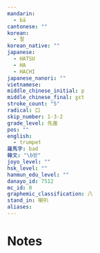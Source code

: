```yaml
---
mandarin:
  - bā
cantonese: ""
korean:
  - 팔
korean_native: ""
japanese:
  - HATSU
  - HA
  - HACHI
japanese_nanori: ""
vietnamese:
middle_chinese_initial: p
middle_chinese_final: ɣɛt
stroke_count: "5"
radical: 口
skip_number: 1-3-2
grade_level: 先進
pos: ""
english:
  - trumpet
羅馬字: bad
韓文: "\b받"
joyo_level: ""
hsk_level: ""
hanmun_edu_level: ""
danayo_id: 7512
mc_id: 0
graphemic_classification: 八
stand_in: 喇叭
aliases:
---
```


# Notes
